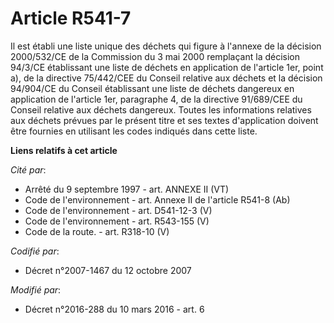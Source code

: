 # Article R541-7

Il est établi une liste unique des déchets qui figure à            l'annexe de la décision 2000/532/CE de la Commission du 3
mai 2000 remplaçant la décision 94/3/CE établissant une liste de déchets en application de l'article 1er, point a), de la
directive 75/442/CEE du Conseil relative aux déchets et la décision 94/904/CE du Conseil établissant une liste de déchets
dangereux en application de l'article 1er, paragraphe 4, de la directive 91/689/CEE du Conseil relative aux déchets
dangereux. Toutes les informations relatives aux déchets prévues par le présent titre et ses textes d'application doivent
être fournies en utilisant les codes indiqués dans cette liste.

**Liens relatifs à cet article**

_Cité par_:

  - Arrêté du 9 septembre 1997 - art. ANNEXE II (VT)
  - Code de l'environnement - art. Annexe II de l'article R541-8 (Ab)
  - Code de l'environnement - art. D541-12-3 (V)
  - Code de l'environnement - art. R543-155 (V)
  - Code de la route. - art. R318-10 (V)

_Codifié par_:

  - Décret n°2007-1467 du 12 octobre 2007

_Modifié par_:

  - Décret n°2016-288 du 10 mars 2016 - art. 6
